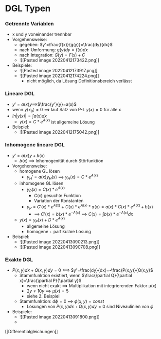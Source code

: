 # DGL Typen
### Getrennte Variablen
+ x und y voneinander trennbar
+ Vorgehensweise:
	+ gegeben: $y'=\frac{f(x)}{g(y)}=\frac{dy}{dx}$
	+ nach Umformung: $g(y)dy=f(x)dx$
	+ nach Integration: $G(y)=F(x)+C$
	+ ![[Pasted image 20220412173422.png]]
+ Beispiele:
	+ ![[Pasted image 20220412173917.png]]
	+ ![[Pasted image 20220412174224.png]]
		+ nicht möglich, da Lösung Definitionsbereich verlässt

### Lineare DGL
+ $y'=a(x)y$==>$\frac{y'}{y}=a(x)$
+ wenn $y(x_0)=0$ ==> laut Satz von P-L $y(x)=0$ für alle x
+ $ln|y(x)|=\int a(x)dx$
	+ $y(x)=C*e^{A(x)}$ ist allgemeine Lösung
+ Beispiel:
	+ ![[Pasted image 20220412175042.png]]

### Inhomogene lineare DGL
+ $y'=a(x)y+b(x)$
	+ $b(x)$ ==> Inhomogenität durch Störfunktion
+ Vorgehensweise:
	+ homogene GL lösen
		+ $y_H'=a(x)y_H(x)$ ==> $y_H(x)=C*e^{A(x)}$
	+ inhomogene GL lösen
		+ $y_P(x)=C(x)*e^{A(x)}$
			+ $C(x)$ gesuchte Funktion
			+ Variation der Konstanten
		+ $y_P=C'(x)*e^{A(x)}+C(x)*e^{A(x)}*a(x)=a(x)*C(x)*e^{A(x)}+b(x)$
			+ ==> $C'(x)=b(x)*e^{-A(x)}$ ==> $C(x)=\int b(x)*e^{-A(x)}dx$
	+ $y(x)=y_P(x)+D*e^{A(x)}$
		+ allgemeine Lösung
		+ homogene + partikuläre Lösung
+ Beispiel:
	+ ![[Pasted image 20220413090213.png]]
	+ ![[Pasted image 20220413090708.png]]

### Exakte DGL
+ $P(x,y)dx+Q(x,y)dy=0$ <==> $y'=\frac{dy}{dx}=-\frac{P(x,y)}{Q(x,y}$
	+ Stammfunktion existiert, wenn $\frac{\partial Q}{\partial x}=\frac{\partial P}{\partial y}$
		+ wenn nicht exakt ==> Multiplikation mit integrierenden Faktor μ(x)
		+ $2y≠10y$ ==> $μ(x)=5$
		+ siehe 2. Beispiel
	+ Stammfunktion: $d\phi=0$ ==> $\phi(x,y)=const$
		+ Lösungen von $P(x,y)dx+Q(x,y)dy=0$ sind Niveaulinien von $\phi$
+ Beispiele:
	+ ![[Pasted image 20220413091800.png]]
	+ 


[[Differentialgleichungen]]